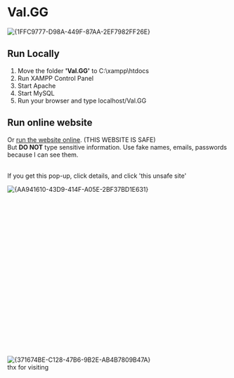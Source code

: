 # Val.GG
![{1FFC9777-D98A-449F-87AA-2EF7982FF26E}](https://github.com/user-attachments/assets/b17460e9-7979-407e-8aa5-96828285ca7e)

<h2>Run Locally</h2>
<ol>
<li>Move the folder <strong>'Val.GG'</strong> to C:\xampp\htdocs</li>
<li>Run XAMPP Control Panel</li>
<li>Start Apache</li>
<li>Start MySQL</li>
<li>Run your browser and type localhost/Val.GG<br/></li>
</ol>

<h2>Run online website</h2>
<p>Or <a href="http://acoba-ruadap-valgg.atwebpages.com/webdev_finalproj/">run the website online</a>. (THIS WEBSITE IS SAFE)<br/>
But <strong>DO NOT</strong> type sensitive information. Use fake names, emails, passwords because I can see them.<br/></p><br/>
If you get this pop-up, click details, and click 'this unsafe site'

![{AA941610-43D9-414F-A05E-2BF37BD1E631}](https://github.com/user-attachments/assets/6d6f5a8a-efa6-4ea8-98d2-4569cc2fb93c)

<br/><br/><br/><br/><br/><br/><br/><br/><br/><br/><br/><br/><br/><br/><br/><br/><br/><br/><br/><br/><br/>
![{371674BE-C128-47B6-9B2E-AB4B7809B47A}](https://github.com/user-attachments/assets/07c0d995-90ea-43d0-87aa-167d17035b51)<br/>
thx for visiting
